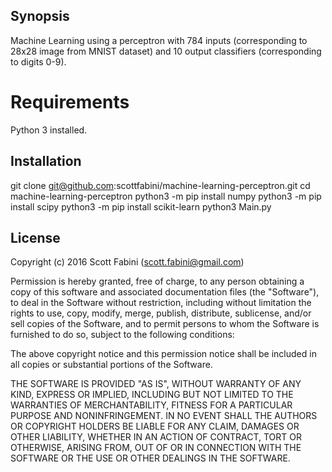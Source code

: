 ## Synopsis

Machine Learning using a perceptron with 784 inputs (corresponding to 28x28
image from MNIST dataset) and 10 output classifiers (corresponding to digits
0-9).

# Requirements

Python 3 installed.

## Installation

git clone git@github.com:scottfabini/machine-learning-perceptron.git
cd machine-learning-perceptron
python3 -m pip install numpy
python3 -m pip install scipy
python3 -m pip install scikit-learn
python3 Main.py 

## License

Copyright (c) 2016 Scott Fabini (scott.fabini@gmail.com)


Permission is hereby granted, free of charge, to any person obtaining a copy of
this software and associated documentation files (the "Software"), to deal in
the Software without restriction, including without limitation the rights to
use, copy, modify, merge, publish, distribute, sublicense, and/or sell copies
of the Software, and to permit persons to whom the Software is furnished to do
so, subject to the following conditions:

The above copyright notice and this permission notice shall be included in all
copies or substantial portions of the Software.

THE SOFTWARE IS PROVIDED "AS IS", WITHOUT WARRANTY OF ANY KIND, EXPRESS OR
IMPLIED, INCLUDING BUT NOT LIMITED TO THE WARRANTIES OF MERCHANTABILITY,
FITNESS FOR A PARTICULAR PURPOSE AND NONINFRINGEMENT. IN NO EVENT SHALL THE
AUTHORS OR COPYRIGHT HOLDERS BE LIABLE FOR ANY CLAIM, DAMAGES OR OTHER
LIABILITY, WHETHER IN AN ACTION OF CONTRACT, TORT OR OTHERWISE, ARISING FROM,
OUT OF OR IN CONNECTION WITH THE SOFTWARE OR THE USE OR OTHER DEALINGS IN THE
SOFTWARE.

